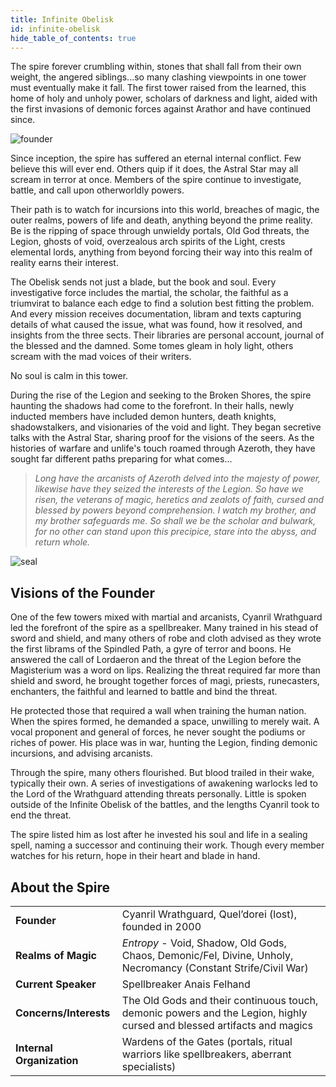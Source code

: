 ```yaml
---
title: Infinite Obelisk
id: infinite-obelisk
hide_table_of_contents: true
---
```


The spire forever crumbling within, stones that shall fall from their own weight, the angered siblings...so many clashing viewpoints in one tower must eventually make it fall. The first tower raised from the learned, this home of holy and unholy power, scholars of darkness and light, aided with the first invasions of demonic forces against Arathor and have continued since. 

<div class="imgright">

![founder](/img/magesterium/art-obelisk.png)

</div>

Since inception, the spire has suffered an eternal internal conflict. Few believe this will ever end. Others quip if it does, the Astral Star may all scream in terror at once. Members of the spire continue to investigate, battle, and call upon otherworldly powers.

Their path is to watch for incursions into this world, breaches of magic, the outer realms, powers of life and death, anything beyond the prime reality. Be is the ripping of space through unwieldy portals, Old God threats, the Legion, ghosts of void, overzealous arch spirits of the Light, crests elemental lords, anything from beyond forcing their way into this realm of reality earns their interest. 

The Obelisk sends not just a blade, but the book and soul. Every investigative force includes the martial, the scholar, the faithful as a triumvirat to balance each edge to find a solution best fitting the problem. And every mission receives documentation, libram and texts capturing details of what caused the issue, what was found, how it resolved, and insights from the three sects. Their libraries are personal account, journal of the blessed and the damned. Some tomes gleam in holy light, others scream with the mad voices of their writers. 

No soul is calm in this tower.

During the rise of the Legion and seeking to the Broken Shores, the spire haunting the shadows had come to the forefront. In their halls, newly inducted members have included demon hunters, death knights, shadowstalkers, and visionaries of the void and light. They began secretive talks with the Astral Star, sharing proof for the visions of the seers. As the histories of warfare and unlife's touch roamed through Azeroth, they have sought far different paths preparing for what comes...

> *Long have the arcanists of Azeroth delved into the majesty of power, likewise have they seized the interests of the Legion. So have we risen, the veterans of magic, heretics and zealots of faith, cursed and blessed by powers beyond comprehension. I watch my brother, and my brother safeguards me. So shall we be the scholar and bulwark, for no other can stand upon this precipice, stare into the abyss, and return whole.*

![seal](/img/magesterium/seal-infinite-obelisk.png)

## Visions of the Founder

One of the few towers mixed with martial and arcanists, Cyanril Wrathguard led the forefront of the spire as a spellbreaker. Many trained in his stead of sword and shield, and many others of robe and cloth advised as they wrote the first librams of the Spindled Path, a gyre of terror and boons. He answered the call of Lordaeron and the threat of the Legion before the Magisterium was a word on lips. Realizing the threat required far more than shield and sword, he brought together forces of magi, priests, runecasters, enchanters, the faithful and learned to battle and bind the threat.

He protected those that required a wall when training the human nation. When the spires formed, he demanded a space, unwilling to merely wait. A vocal proponent and general of forces, he never sought the podiums or riches of power. His place was in war, hunting the Legion, finding demonic incursions, and advising arcanists. 

Through the spire, many others flourished. But blood trailed in their wake, typically their own. A series of investigations of awakening warlocks led to the Lord of the Wrathguard attending threats personally. Little is spoken outside of the Infinite Obelisk of the battles, and the lengths Cyanril took to end the threat. 

The spire listed him as lost after he invested his soul and life in a sealing spell, naming a successor and continuing their work. Though every member watches for his return, hope in their heart and blade in hand. 

## About the Spire 

<div class="info-rows">

| | |
| -- | -- |
| **Founder** | Cyanril Wrathguard, Quel’dorei (lost), founded in 2000 |
| **Realms of Magic** | *Entropy* - Void, Shadow, Old Gods, Chaos, Demonic/Fel, Divine, Unholy, Necromancy (Constant Strife/Civil War) |
| **Current Speaker** | Spellbreaker Anais Felhand |
| **Concerns/Interests** | The Old Gods and their continuous touch, demonic powers and the Legion, highly cursed and blessed artifacts and magics |
| **Internal Organization** | Wardens of the Gates (portals, ritual warriors like spellbreakers, aberrant specialists) |

</div>